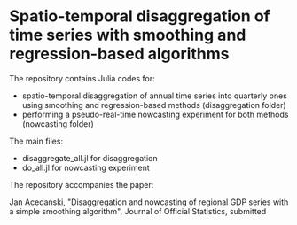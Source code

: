 # Spatio-temporal disaggregation of time series with smoothing and regression-based algorithms

The repository contains Julia codes for:
- spatio-temporal disaggregation of annual time series into quarterly ones
  using smoothing and regression-based methods (disaggregation folder)
- performing a pseudo-real-time nowcasting experiment for both methods (nowcasting folder)

The main files:
- disaggregate_all.jl for disaggregation
- do_all.jl for nowcasting experiment

The repository accompanies the paper:

Jan Acedański, "Disaggregation and nowcasting of regional GDP series with
a simple smoothing algorithm", Journal of Official Statistics, submitted
